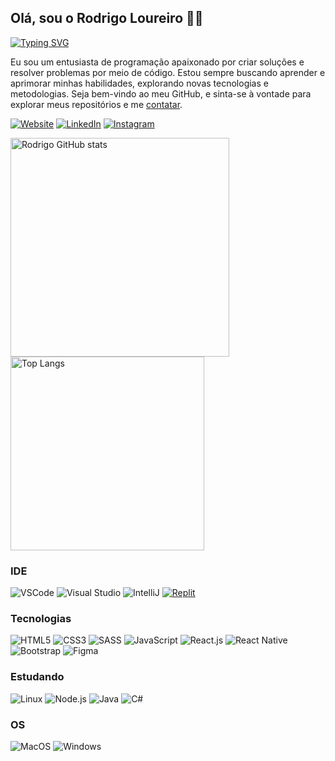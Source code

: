 ## Olá, sou o Rodrigo Loureiro 👋🏻

[![Typing SVG](https://readme-typing-svg.herokuapp.com?font=Fira+Code&duration=3500&pause=500&color=9400D3&random=false&width=600&lines=Bem-vindo+ao+meu+reposit%C3%B3rio;Me+chamo+Rodrigo+Loureiro;Aqui+voc%C3%AA+vai+encontrar+meus+principais+projetos;Espero+que+goste)](https://git.io/typing-svg)

Eu sou um entusiasta de programação apaixonado por criar soluções e resolver problemas por meio de código. Estou sempre buscando aprender e aprimorar minhas habilidades, explorando novas tecnologias e metodologias. Seja bem-vindo ao meu GitHub, e sinta-se à vontade para explorar meus repositórios e me [contatar](mailto:rodrigo.cloureiro@al.infnet.edu.br).

[![Website](https://img.shields.io/website?label=Website&style=for-the-badge&url=https://rodrigocloureiro.github.io/portfolio/)](https://rodrigocloureiro.github.io/portfolio/)
[![LinkedIn](https://img.shields.io/badge/LinkedIn-0077B5?style=for-the-badge&logo=linkedin&logoColor=white)](https://www.linkedin.com/in/rodrigocostaloureiro/)
[![Instagram](https://img.shields.io/badge/Instagram-E4405F?style=for-the-badge&logo=instagram&logoColor=white)](https://www.instagram.com/rod7.crvg/)

<div>
  <img src='https://github-readme-stats.vercel.app/api?username=rodrigocloureiro&show_icons=true&theme=radical' alt='Rodrigo GitHub stats' style='width: 350px'>
  <img src='https://github-readme-stats.vercel.app/api/top-langs/?username=rodrigocloureiro&layout=compact' alt='Top Langs' style='width: 310px'>
</div>

### IDE

![VSCode](https://img.shields.io/badge/Visual_Studio_Code-0078D4?style=for-the-badge&logo=visual%20studio%20code&logoColor=white)
![Visual Studio](https://img.shields.io/badge/Visual%20Studio-5C2D91.svg?style=for-the-badge&logo=visual-studio&logoColor=white)
![IntelliJ](https://img.shields.io/badge/IntelliJIDEA-000000.svg?style=for-the-badge&logo=intellij-idea&logoColor=white)
[![Replit](https://img.shields.io/badge/replit-667881?style=for-the-badge&logo=replit&logoColor=white)](https://replit.com/@RodrigoCosta34)

### Tecnologias

![HTML5](https://img.shields.io/badge/HTML5-E34F26?style=for-the-badge&logo=html5&logoColor=white)
![CSS3](https://img.shields.io/badge/CSS3-1572B6?style=for-the-badge&logo=css3&logoColor=white)
![SASS](https://img.shields.io/badge/Sass-CC6699?style=for-the-badge&logo=sass&logoColor=white)
![JavaScript](https://img.shields.io/badge/JavaScript-F7DF1E?style=for-the-badge&logo=javascript&logoColor=black)
![React.js](https://img.shields.io/badge/React-20232A?style=for-the-badge&logo=react&logoColor=61DAFB)
![React Native](https://img.shields.io/badge/React_Native-20232A?style=for-the-badge&logo=react&logoColor=61DAFB)
![Bootstrap](https://img.shields.io/badge/Bootstrap-563D7C?style=for-the-badge&logo=bootstrap&logoColor=white)
![Figma](https://img.shields.io/badge/Figma-F24E1E?style=for-the-badge&logo=figma&logoColor=white)

### Estudando

![Linux](https://img.shields.io/badge/Linux-FCC624?style=for-the-badge&logo=linux&logoColor=black)
![Node.js](https://img.shields.io/badge/Node.js-43853D?style=for-the-badge&logo=node.js&logoColor=white)
![Java](https://img.shields.io/badge/java-%23ED8B00.svg?style=for-the-badge&logo=openjdk&logoColor=white)
![C#](https://img.shields.io/badge/c%23-%23239120.svg?style=for-the-badge&logo=csharp&logoColor=white)

### OS

![MacOS](https://img.shields.io/badge/mac%20os-000000?style=for-the-badge&logo=apple&logoColor=white)
![Windows](https://img.shields.io/badge/Windows-0078D6?style=for-the-badge&logo=windows&logoColor=white)
